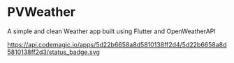# PVWeather
A simple and clean Weather app built using Flutter and OpenWeatherAPI

https://api.codemagic.io/apps/5d22b6658a8d5810138ff2d4/5d22b6658a8d5810138ff2d3/status_badge.svg
